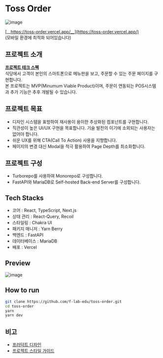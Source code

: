 # Toss Order

![image](https://github.com/f-lab-edu/toss-order/assets/48908205/cb09bc86-9b2f-4b9b-9a61-4d6ec31eebe8)

[__https://toss-order.vercel.app/__](https://toss-order.vercel.app/)  
(모바일 환경에 최적화 되어있습니다)
  
  
## 프로젝트 소개

[__프로젝트 테크 스펙__](https://docs.google.com/document/d/17j5eM6neuemTif_bNb0imiR7hz_JaoG51M0V-i4v-qg/edit?usp=sharing)  
식당에서 고객이 본인의 스마트폰으로 메뉴판을 보고, 주문할 수 있는 주문 페이지를 구현합니다.  
본 프로젝트는 MVP(Minumum Viable Product)이며, 주문이 연동되는 POS시스템과 추가 기능은 추후 개발될 수 있습니다.  

## 프로젝트 목표

- 디자인 시스템을 표방하여 재사용이 용이한 추상화된 컴포넌트를 구현합니다.
- 직관성이 높은 UI/UX 구현을 목표합니다. 기술 발전의 이기에 소외되는 사용자는 없어야 합니다.
- 쉬운 UX를 위해 CTA(Call To Action) 사용을 지향합니다.
- 페이지의 변경 대신 Modal을 적극 활용하여 Page Depth를 최소화합니다.

## 프로젝트 구성

- Turborepo를 사용하여 Monorepo로 구성합니다.
- FastAPI와 MariaDB로 Self-hosted Back-end Server를 구성합니다.

## Tech Stacks

- 코어 : React, TypeScript, Next.js
- 상태 관리 : React-Query, Recoil
- 스타일링 : Chakra UI
- 패키지 매니저 : Yarn Berry
- 백엔드 : FastAPI
- 데이터베이스 : MariaDB
- 배포 : Vercel

## Preview

![image](https://github.com/f-lab-edu/toss-order/assets/48908205/10fceaed-28bb-47b4-a036-36b7ca21db03)

## How to run

```bash
git clone https://github.com/f-lab-edu/toss-order.git
cd toss-order
yarn
yarn dev
```

## 비고

- [프러덕트 디자인](https://www.figma.com/file/EIwnsfyvRZ3oQNhjYxZaUV/%ED%86%A0%EC%8A%A4-%EC%98%A4%EB%8D%94?type=design&node-id=0%3A1&mode=design&t=NEkvmoBwSzlNFWp3-1)  
- [프로젝트 스타일 가이드](https://github.com/f-lab-edu/toss-order/wiki/Style-Guide)  
